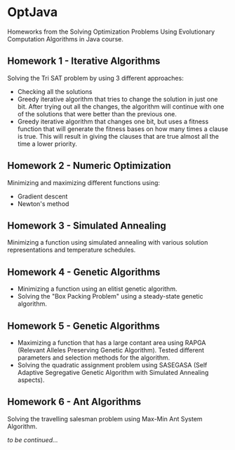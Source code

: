 # OptJava
Homeworks from the Solving Optimization Problems Using Evolutionary Computation Algorithms in Java course.

## Homework 1 - Iterative Algorithms
Solving the Tri SAT problem by using 3 different approaches:

* Checking all the solutions
* Greedy iterative algorithm that tries to change the solution in just one bit. After trying out all the changes, the algorithm will continue with one of the solutions that were better than the previous one.
* Greedy iterative algorithm that changes one bit, but uses a fitness function that will generate the fitness bases on how many times a clause is true. This will result in giving the clauses that are true almost all the time a lower priority.

## Homework 2 - Numeric Optimization
Minimizing and maximizing different functions using:

* Gradient descent
* Newton's method

## Homework 3 - Simulated Annealing
Minimizing a function using simulated annealing with various solution representations and temperature schedules.

## Homework 4 - Genetic Algorithms
* Minimizing a function using an elitist genetic algorithm.
* Solving the "Box Packing Problem" using a steady-state genetic algorithm.

## Homework 5 - Genetic Algorithms
* Maximizing a function that has a large contant area using RAPGA (Relevant Alleles Preserving Genetic Algorithm). Tested different parameters and selection methods for the algorithm.
* Solving the quadratic assignment problem using SASEGASA (Self Adaptive Segregative Genetic Algorithm with Simulated Annealing aspects).

## Homework 6 - Ant Algorithms
Solving the travelling salesman problem using Max-Min Ant System Algorithm.

_to be continued..._
